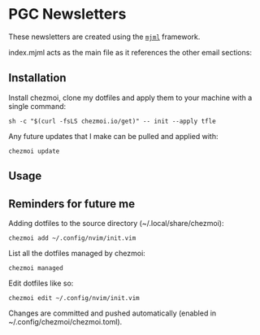 # PGC Newsletters

These newsletters are created using the [`mjml`](https://github.com/mjmlio/mjml) framework.

index.mjml acts as the main file as it references the other email sections:

## Installation

Install chezmoi, clone my dotfiles and apply them to your machine with a single command:

    sh -c "$(curl -fsLS chezmoi.io/get)" -- init --apply tfle

Any future updates that I make can be pulled and applied with: 

    chezmoi update

## Usage

## Reminders for future me

Adding dotfiles to the source directory (~/.local/share/chezmoi):

    chezmoi add ~/.config/nvim/init.vim

List all the dotfiles managed by chezmoi:

    chezmoi managed

Edit dotfiles like so:

    chezmoi edit ~/.config/nvim/init.vim

Changes are committed and pushed automatically (enabled in ~/.config/chezmoi/chezmoi.toml).
